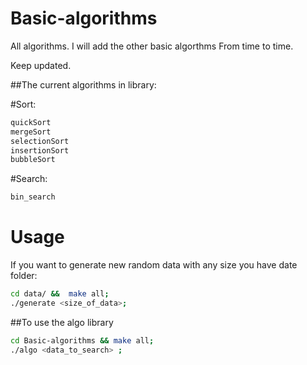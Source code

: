 # Basic-algorithms

All algorithms.       I will add the other basic algorthms From time to time.

Keep updated.

##The current algorithms in library:

#Sort: 
```bash
quickSort
mergeSort
selectionSort
insertionSort
bubbleSort
```
#Search:
```bash
bin_search
```

Usage
=======

If you want to generate new random data with any size you have date folder:

```bash
cd data/ &&  make all;
./generate <size_of_data>;
```

##To use the algo library

```bash
cd Basic-algorithms && make all;
./algo <data_to_search> ;
```
